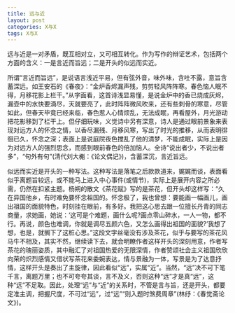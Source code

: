 ```yaml
---
title: 远与近
layout: post
categories: X与X
tags: X与X
---
```


远与近是一对矛盾，既互相对立，又可相互转化。作为写作的辩证艺术，包括两个方面的含义：一是言近而旨远；二是开头的似远而实近。

所谓“言近而旨远”，是说语言浅近平易，但有弦外音，味外味，含吐不露，意旨含蓄深远。如王安石的《春夜》：“金炉香烬漏声残，剪剪轻风阵阵寒。春色恼人眠不得，月移花影上栏干。”从字面看，这首诗浅显易懂，是说金炉中的香已烧成灰烬，漏壶中的水快要滴尽，天就要亮了，此时阵阵微风吹来，还有些刺骨的寒意，尽管如此，但春天毕竟已经来临，春色惹人心情烦乱，无法成眠，再看屋外，月光游动把花影移到了栏干上。但仔细玩味，义觉诗中另有深意，诗人是通过眼前景象来表现对远方人的怀念之情，以香尽漏残、月移风寒，写出了时光的推移，从而表明徘徊已久，怀念之深；表面上是说庭院夜色搅乱了他的清梦，不能成眠，实际上是因为对远方人的强烈思念，而感到眼前春色的倍加恼人。全诗“说出者少，不说出者多”，“句外有句”(清代刘大櫆：《论文偶记》)，含蓄深沉，言近旨远。

似远而实近是开头的一种写法。这种写法是落笔之后款款道来，娓娓而谈，表面看似乎离题旨较远，或不能马上进入中心事件(或情节)，实际上是展开内容之所必需，仍然在扣紧主题。杨朔的散文《茶花赋》写的是茶花，但开头却这样写：“久在异国他乡，有时难免要怀念祖国的。怀念极了，我也曾想：要能画一幅画儿，画出祖国的面貌特色，时刻挂在眼前，有多好。我把这心思去跟一位擅长丹青的同志商量，求她画，她说：‘这可是个难题，画什么呢?画点零山碎水，一人一物，都不行。再说，颜色也难调，你就是调尽五颜六色，又怎么画得出祖国的面貌?’我想了想，也是，就搁下了这桩心思。”这段文字丝毫没有涉及茶花，似乎与要写的茶花风马牛不相及，其实不然，继续读下去，就会明瞭作者这样开头的深刻用意，作者写茶花的瑰丽姿质，其中融汇了对祖国热爱的无限深情，作者赞颂社会主义祖国欣欣向荣的炽烈感情又借状写茶花来委婉表达，情与景融为一体，写景是为了达意抒情，这样开头是奏出了主旋律，因此看似“远”，实属“近”。当然，“远”决不可下笔千言，离题万里；也不可夸夸其谈，言不及义，否则这种“远”才是真“远”，这种“远”不足取。因此，处理“远”与“近”的关系时，不管是言与旨，还是开头，都要定准主调，把握尺度，不可过“远”，过“远”“则入题时煞费周章”(林纾：《春觉斋论文》)。 